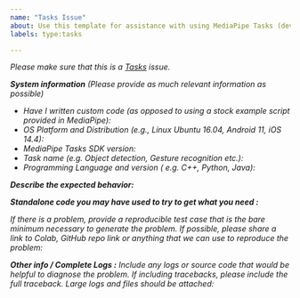 ```yaml
---
name: "Tasks Issue"
about: Use this template for assistance with using MediaPipe Tasks (developers.google.com/mediapipe/solutions) to deploy on-device ML solutions (e.g. gesture recognition etc.) on supported platforms.
labels: type:tasks

---
```

<em>Please make sure that this is a [Tasks](https://developers.google.com/mediapipe/solutions) issue.<em>

**System information** (Please provide as much relevant information as possible)
- Have I written custom code (as opposed to using a stock example script provided in MediaPipe):
- OS Platform and Distribution (e.g., Linux Ubuntu 16.04, Android 11, iOS 14.4):
- MediaPipe Tasks SDK version:
- Task name (e.g. Object detection, Gesture recognition etc.):
- Programming Language and version ( e.g. C++, Python, Java):

**Describe the expected behavior:**

**Standalone code you may have used to try to get what you need :**

If there is a problem, provide a reproducible test case that is the bare minimum necessary to generate the problem. If possible, please share a link to Colab, GitHub repo link or anything that we can use to reproduce the problem:

**Other info / Complete Logs :**
Include any logs or source code that would be helpful to
diagnose the problem. If including tracebacks, please include the full
traceback. Large logs and files should be attached:
